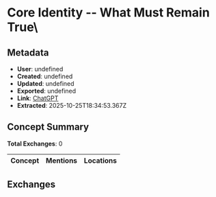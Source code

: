 # **Core Identity -- What Must Remain True**\

## Metadata

- **User**: undefined
- **Created**: undefined
- **Updated**: undefined
- **Exported**: undefined
- **Link**: [ChatGPT](undefined)
- **Extracted**: 2025-10-25T18:34:53.367Z

## Concept Summary

**Total Exchanges**: 0

| Concept | Mentions | Locations |
|---------|----------|----------|

## Exchanges

